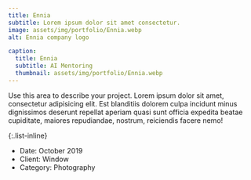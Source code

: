 ```yaml
---
title: Ennia
subtitle: Lorem ipsum dolor sit amet consectetur.
image: assets/img/portfolio/Ennia.webp
alt: Ennia company logo

caption:
  title: Ennia
  subtitle: AI Mentoring
  thumbnail: assets/img/portfolio/Ennia.webp
---
```

Use this area to describe your project. Lorem ipsum dolor sit amet, consectetur adipisicing elit. Est blanditiis dolorem culpa incidunt minus dignissimos deserunt repellat aperiam quasi sunt officia expedita beatae cupiditate, maiores repudiandae, nostrum, reiciendis facere nemo!

{:.list-inline}
- Date: October 2019
- Client: Window
- Category: Photography

